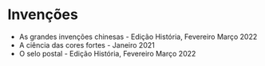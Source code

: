 # Invenções

- As grandes invenções chinesas - Edição História, Fevereiro Março 2022
- A ciência das cores fortes - Janeiro 2021
- O selo postal - Edição História, Fevereiro Março 2022
